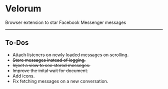# Velorum

 Browser extension to star Facebook Messenger messages

---

## To-Dos

* ~~Attach listeners on newly loaded messages on scrolling.~~
* ~~Store messages instead of logging.~~
* ~~Inject a view to see stored messeges.~~
* ~~Improve the inital wait for document.~~
* Add icons.
* Fix fetching messages on a new conversation.